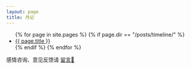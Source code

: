```yaml
---
layout: page
title: 月记
---
```


<ul>
{% for page in site.pages %}
  {% if page.dir == "/posts/timeline/" %}
    <li> <a href="{{ page.url | relative_url }}">{{ page.title }}</a> </li>
  {% endif %}
{% endfor %}
</ul>

感情咨询、意见反馈请 [留言💬](https://github.com/xuyilife/xuyilife.github.io/issues/new)